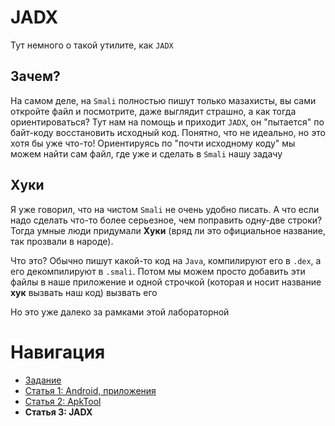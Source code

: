 # JADX

Тут немного о такой утилите, как `JADX`

## Зачем?

На самом деле, на `Smali` полностью пишут только мазахисты, вы сами откройте файл и посмотрите, даже выглядит страшно, а как тогда ориентироваться?
Тут нам на помощь и приходит `JADX`, он "пытается" по байт-коду восстановить исходный код. Понятно, что не идеально, но это хотя бы уже что-то!
Ориентируясь по "почти исходному коду" мы можем найти сам файл, где уже и сделать в `Smali` нашу задачу

## Хуки

Я уже говорил, что на чистом `Smali` не очень удобно писать. А что если надо сделать что-то более серьезное, чем поправить одну-две строки?
Тогда умные люди придумали **Хуки** (вряд ли это официальное название, так прозвали в народе). 

Что это? Обычно пишут какой-то код на `Java`, компилируют его в `.dex`, а его декомпилируют в `.smali`. Потом мы можем просто добавить эти файлы в наше приложение и одной строчкой (которая и носит название **хук** вызвать наш код) вызвать его

Но это уже далеко за рамками этой лабораторной

# Навигация

- [Задание](../README.md)
- [Статья 1: Android, приложения](./APPS.md)
- [Статья 2: ApkTool](./APKTOOL.md)
- **Статья 3: JADX**